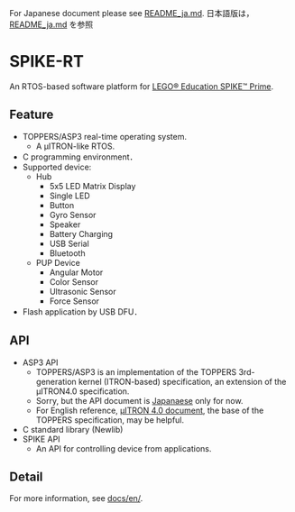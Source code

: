 For Japanese document please see [README_ja.md](README_jp.md).
日本語版は，[README_ja.md](README_jp.md) を参照

# SPIKE-RT
An RTOS-based software platform for [LEGO® Education SPIKE™ Prime](https://education.lego.com/en-us/products/lego-education-spike-prime-set/45678#spike%E2%84%A2-prime).

## Feature
- TOPPERS/ASP3 real-time operating system. 
  - A µITRON-like RTOS.
- C programming environment．
- Supported device:
  - Hub
    - 5x5 LED Matrix Display
    - Single LED
    - Button
    - Gyro Sensor
    - Speaker
    - Battery Charging
    - USB Serial
    - Bluetooth
  - PUP Device
    - Angular Motor
    - Color Sensor
    - Ultrasonic Sensor
    - Force Sensor
- Flash application by USB DFU．

## API
- ASP3 API
  - TOPPERS/ASP3 is an implementation of the TOPPERS 3rd-generation kernel (ITRON-based) specification, an extension of the µITRON4.0 specification.
  - Sorry, but the API document is [Japanaese](https://www.toppers.jp/docs/tech/tgki_spec-350.pdf) only for now. 
  - For English reference, [µITRON 4.0 document](http://www.ertl.jp/ITRON/SPEC/FILE/mitron-400e.pdf), the base of the TOPPERS specification, may be helpful.
- C standard library (Newlib)
- SPIKE API
  - An API for controlling device from applications.

## Detail
For more information, see [docs/en/](docs/en/).
